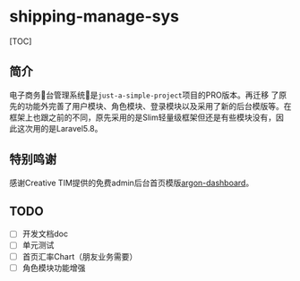 # shipping-manage-sys
[TOC]
## 简介
电子商务🐒台管理系统🐳是`just-a-simple-project`项目的PRO版本。再迁移
了原先的功能外完善了用户模块、角色模块、登录模块以及采用了新的后台模版等。在框架上也跟之前的不同，原先采用的是Slim轻量级框架但还是有些模块没有，因此这次用的是Laravel5.8。
## 特别鸣谢
感谢Creative TIM提供的免费admin后台首页模版[argon-dashboard](https://github.com/creativetimofficial/argon-dashboard)。
## TODO
- [ ] 开发文档doc
- [ ] 单元测试
- [ ] 首页汇率Chart（朋友业务需要）
- [ ] 角色模块功能增强
